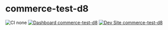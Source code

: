 # commerce-test-d8

![CI none](https://img.shields.io/badge/ci-none-orange.svg)
[![Dashboard commerce-test-d8](https://img.shields.io/badge/dashboard-commerce_test_d8-yellow.svg)](https://dashboard.pantheon.io/sites/ee0d415f-437b-40e2-9ca1-2f0d66486c27#dev/code)
[![Dev Site commerce-test-d8](https://img.shields.io/badge/site-commerce_test_d8-blue.svg)](http://dev-commerce-test-d8.pantheonsite.io/)